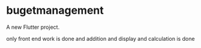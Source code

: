 # bugetmanagement

A new Flutter project.

only front end work is done and addition and display and calculation is done 
